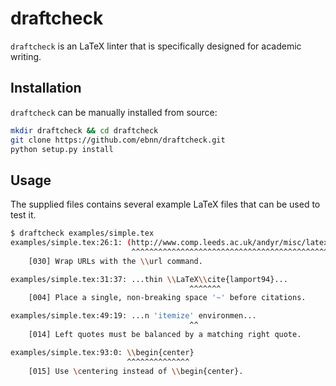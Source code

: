 draftcheck
==========

`draftcheck` is an LaTeX linter that is specifically designed for academic writing.

Installation
------------

`draftcheck` can be manually installed from source:

```bash
mkdir draftcheck && cd draftcheck
git clone https://github.com/ebnn/draftcheck.git
python setup.py install
```

Usage
-----

The supplied files contains several example LaTeX files that can be used to test it.

```bash
$ draftcheck examples/simple.tex
examples/simple.tex:26:1: (http://www.comp.leeds.ac.uk/andyr/misc/latex/\\-latextut...
                           ^^^^^^^^^^^^^^^^^^^^^^^^^^^^^^^^^^^^^^^^^^^^^
	[030] Wrap URLs with the \\url command.

examples/simple.tex:31:37: ...thin \\LaTeX\\cite{lamport94}...
                                        ^^^^^^^
	[004] Place a single, non-breaking space '~' before citations.

examples/simple.tex:49:19: ...n 'itemize' environmen...
                                        ^^
	[014] Left quotes must be balanced by a matching right quote.

examples/simple.tex:93:0: \\begin{center}
                          ^^^^^^^^^^^^^^
	[015] Use \centering instead of \\begin{center}.
```